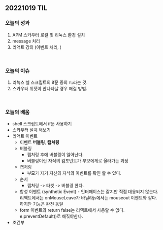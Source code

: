 ## 20221019 TIL
### 오늘의 성과
1. APM 스카우터 로컬 및 리눅스 환경 설치
2. message 처리
3. 리액트 강의 (이벤트 처리, )
<br/>

### 오늘의 이슈
1. 리눅스 쉘 스크립트의 if문 중의 `fi`라는 것. 
2. 스카우터 위젯이 안나타날 경우 해결 방법.
<br/>

### 오늘의 배움
+ shell 스크립트에서 if문 사용하기
+ 스카우터 설치 해보기
+ 리액트 이벤트
   - 이벤트 **버블링**, **캡쳐링**
    - 버블링
      - 캡처링 후에 버블링이 일어난다. 
      - 버블링이란 자식의 컴포넌트가 부모에게로 올라가는 과정
    - 캡처링
      - 부모가 자기 자신의 자식의 이벤트를 확인 할 수 있다.
    - 순서
      - 캡처링 -> 타겟 -> 버블링 한다.
     - 합성 이벤트 (synthetic Event)
      - 인터페이스는 같지만 직접 대응되지 않는다. 리액트에서는 onMouseLeave가 바닐라js에서는 mouseout 이벤트와 같다. 하지만 기능은 완전 동일
     - form 이벤트의 return false는 리액트에서 사용할 수 없다. e.preventDefault()로 해줘야한다.
+ 조건부 
</br>

